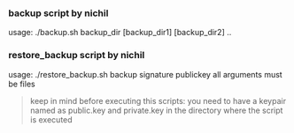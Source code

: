 ### backup script by nichil
usage:
    ./backup.sh backup_dir [backup_dir1] [backup_dir2] ..

### restore_backup script by nichil
usage:
    ./restore_backup.sh backup signature publickey
  all arguments must be files

> keep in mind before executing this scripts: you need to have a keypair named as public.key and private.key in the directory where the script is executed